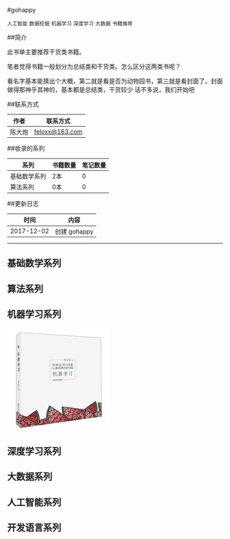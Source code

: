 
#gohappy

`人工智能` `数据挖掘` `机器学习` `深度学习` `大数据` `书籍推荐`


##简介

此书单主要推荐干货类书籍。

笔者觉得书籍一般划分为总结类和干货类。怎么区分这两类书呢？
  
看名字基本能猜出个大概，第二就是看是否为动物园书，第三就是看封面了。封面做得那神乎其神的，基本都是总结类，干货较少
话不多说，我们开始吧


##联系方式

作者|联系方式
---|---
陈大炮|feloxx@163.com


##收录的系列

系列|书籍数量|笔记数量
---|---|---
基础数学系列|2本|0
算法系列|0本|0


##更新日志

时间|内容
---|---
2017-12-02|创建 gohappy


---


## 基础数学系列

## 算法系列

## 机器学习系列

![](./images/xiguashu.jpg)


## 深度学习系列

## 大数据系列

## 人工智能系列

## 开发语言系列





